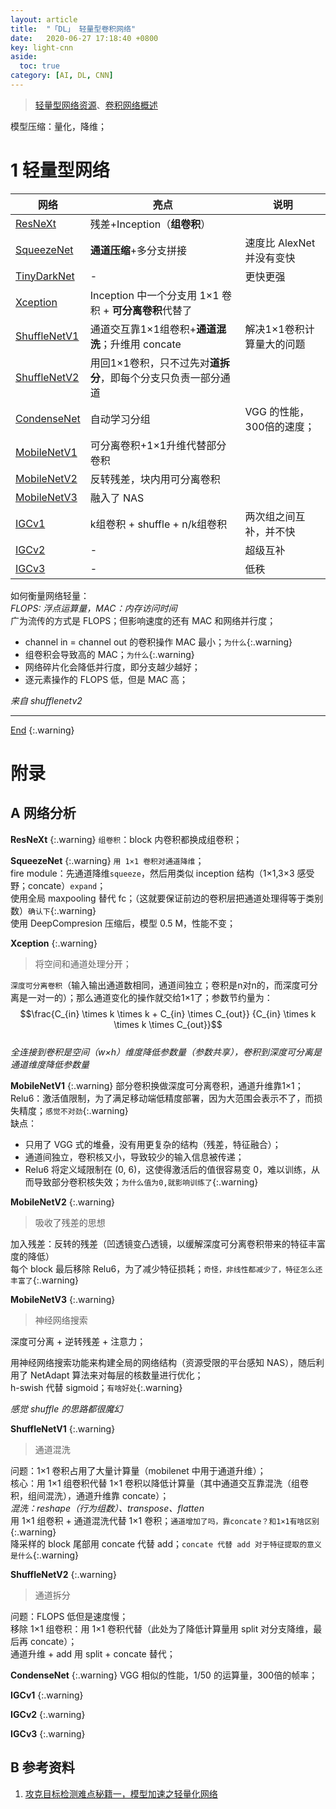 ```yaml
---
layout: article
title:  "「DL」 轻量型卷积网络"
date:   2020-06-27 17:18:40 +0800
key: light-cnn
aside:
  toc: true
category: [AI, DL, CNN]
---
```

<span id='head'></span>  
>[轻量型网络资源](/ai/dl/cnn/2019/05/21/foundation.html#32-轻量级网络)、[卷积网络概述](/ai/dl/cnn/2020/07/10/survey.html)  

<!--more-->

模型压缩：量化，降维；    

# 1 轻量型网络

| 网络 | 亮点 | 说明 |
| --- | --- | --- |
| [ResNeXt](#ResNeXt) | 残差+Inception（**组卷积**） |  |
| [SqueezeNet](#squeezenet) | **通道压缩**+多分支拼接 | 速度比 AlexNet 并没有变快 |
| [TinyDarkNet](#TinyDarkNet) | - | 更快更强 |
| [Xception](#Xception) | Inception 中一个分支用 1×1 卷积 + **可分离卷积**代替了  |  |
| [ShuffleNetV1](#shufflenetv1) | 通道交互靠1×1组卷积+**通道混洗**；升维用 concate | 解决1×1卷积计算量大的问题 |
| [ShuffleNetV2](#shufflenetv2) | 用回1×1卷积，只不过先对**道拆分**，即每个分支只负责一部分通道 |  |
| [CondenseNet](#CondenseNet) | 自动学习分组 | VGG 的性能，300倍的速度； |
| [MobileNetV1](#mobilenetv1) | 可分离卷积+1×1升维代替部分卷积 |  |
| [MobileNetV2](#mobilenetv2) | 反转残差，块内用可分离卷积 |  |
| [MobileNetV3](#mobilenetv3) | 融入了 NAS |  |
| [IGCv1](#IGCv1) | k组卷积 + shuffle + n/k组卷积 | 两次组之间互补，并不快 |
| [IGCv2](#IGCv2) | - | 超级互补 |
| [IGCv3](#IGCv3) | - | 低秩 |


如何衡量网络轻量：     
*FLOPS: 浮点运算量，MAC：内存访问时间*    
广为流传的方式是 FLOPS；但影响速度的还有 MAC 和网络并行度；    
- channel in = channel out 的卷积操作 MAC 最小；`为什么`{:.warning}    
- 组卷积会导致高的 MAC；`为什么`{:.warning}   
- 网络碎片化会降低并行度，即分支越少越好；   
- 逐元素操作的 FLOPS 低，但是 MAC 高；    

*来自 shufflenetv2*    

-------------------  
[End](#head)
{:.warning}  

# 附录
## A 网络分析
<span id='ResNeXt'> </span>     

**ResNeXt**
{:.warning}
`组卷积`：block 内卷积都换成组卷积；    


<span id='squeezenet'> </span>     

**SqueezeNet**
{:.warning}
`用 1×1 卷积对通道降维`；     
fire module：先通道降维`squeeze`，然后用类似 inception 结构（1×1,3×3 感受野；concate）`expand`；      
使用全局 maxpooling 替代 fc；（这就要保证前边的卷积层把通道处理得等于类别数）`确认下`{:.warning}    
使用 DeepCompresion 压缩后，模型 0.5 M，性能不变；    

<span id='Xception'> </span>     

**Xception**
{:.warning}
>将空间和通道处理分开；   

`深度可分离卷积`（输入输出通道数相同，通道间独立；卷积是n对n的，而深度可分离是一对一的）；那么通道变化的操作就交给1×1了；参数节约量为： $$\frac{C_{in} \times k \times k + C_{in} \times C_{out}} {C_{in} \times k \times k \times C_{out}}$$    
*全连接到卷积是空间（w×h）维度降低参数量（参数共享），卷积到深度可分离是通道维度降低参数量*



<span id='mobilenetv1'> </span>     

**MobileNetV1**
{:.warning}
部分卷积换做深度可分离卷积，通道升维靠1×1；   
Relu6：激活值限制，为了满足移动端低精度部署，因为大范围会表示不了，而损失精度；`感觉不对劲`{:.warning}     
缺点：
- 只用了 VGG 式的堆叠，没有用更复杂的结构（残差，特征融合）；     
- 通道间独立，卷积核又小，导致较少的输入信息被传递；    
- Relu6 将定义域限制在 (0, 6)，这使得激活后的值很容易变 0，难以训练，从而导致部分卷积核失效；`为什么值为0,就影响训练了`{:.warning}    


<span id='mobilenetv2'> </span>    

**MobileNetV2**
{:.warning}
>吸收了残差的思想

加入残差：反转的残差（凹透镜变凸透镜，以缓解深度可分离卷积带来的特征丰富度的降低）     
每个 block 最后移除 Relu6，为了减少特征损耗；`奇怪，非线性都减少了，特征怎么还丰富了`{:.warning}    


<span id='mobilenetv3'> </span>    

**MobileNetV3**
{:.warning}
>神经网络搜索

深度可分离 + 逆转残差 + 注意力；   

用神经网络搜索功能来构建全局的网络结构（资源受限的平台感知 NAS），随后利用了 NetAdapt 算法来对每层的核数量进行优化；   
h-swish 代替 sigmoid；`有啥好处`{:.warning}       

*感觉 shuffle 的思路都很魔幻*    

<span id='shufflenetv1'> </span>    

**ShuffleNetV1**
{:.warning}
>通道混洗    

问题：1×1 卷积占用了大量计算量（mobilenet 中用于通道升维）；    
核心：用 1×1 组卷积代替 1×1 卷积以降低计算量（其中通道交互靠混洗（组卷积，组间混洗），通道升维靠 concate）；   
*混洗：reshape（行为组数）、transpose、flatten*    
用 1×1 组卷积 + 通道混洗代替 1×1 卷积；`通道增加了吗，靠concate？和1×1有啥区别`{:.warning}     
降采样的 block 尾部用 concate 代替 add；`concate 代替 add 对于特征提取的意义是什么`{:.warning}   


<span id='shufflenetv2'> </span>    

**ShuffleNetV2**
{:.warning}
>通道拆分

问题：FLOPS 低但是速度慢；    
移除 1×1 组卷积：用 1×1 卷积代替（此处为了降低计算量用 split 对分支降维，最后再 concate）；    
通道升维 + add 用 split + concate 替代；    

<span id='CondenseNet'> </span>    

**CondenseNet**
{:.warning}
VGG 相似的性能，1/50 的运算量，300倍的帧率；

<span id='IGCv1'> </span>     

**IGCv1**
{:.warning}



<span id='IGCv2'> </span>     

**IGCv2**
{:.warning}


<span id='IGCv3'> </span>     

**IGCv3**
{:.warning}


## B 参考资料
1. [攻克目标检测难点秘籍一，模型加速之轻量化网络](https://cloud.tencent.com/developer/article/1587543)    
